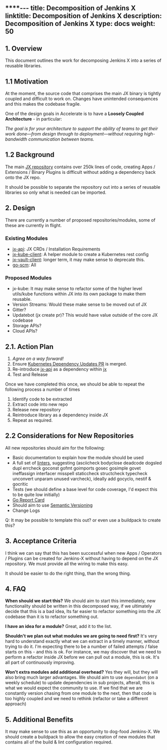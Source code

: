 ****---
title: Decomposition of Jenkins X
linktitle: Decomposition of Jenkins X
description: Decomposition of Jenkins X
type: docs
weight: 50
---

## 1. Overview

This document outlines the work for decomposing Jenkins X into a series of reusable libraries.

## 1.1 Motivation

At the moment, the source code that comprises the main JX binary is tightly coupled and difficult to work on.  Changes have
unintended consequences and this makes the codebase fragile.

One of the design goals in Accelerate is to have a **Loosely Coupled Architecture** - in particular: 

_The goal is for your architecture to support the ability of teams to get their work done—from design through to deployment—without requiring high-bandwidth communication between teams._

## 1.2 Background

The main [JX repository](https://github.com/jenkins-x/jx) contains over 250k lines of code, creating Apps / Extensions / Binary Plugins is difficult without adding a dependency back onto the JX repo.

It should be possible to separate the repository out into a series of reusable libraries so only what is needed can be imported.

## 2. Design

There are currently a number of proposed repositories/modules, some of these are currently in flight.

### Existing Modules

* [jx-api](https://github.com/jenkins-x/jx-api): JX CRDs / Installation Requirements
* [jx-kube-client](https://github.com/jenkins-x/jx-kube-client): A helper module to create a Kubernetes rest config
* [jx-vault-client](https://github.com/jenkins-x/jx-vault-client): longer term, it may make sense to deprecate this.
* [go-scm](https://github.com/jenkins-x/go-scm): All 

### Proposed Modules

* jx-kube: It may make sense to refactor some of the higher level utils/kube functions within JX into its own package to make them reusable.
* Version Streams: Would these make sense to be moved out of JX
* Gitter?
* Updatebot (jx create pr)? This would have value outside of the core JX codebase 
* Storage APIs?
* Cloud APIs?

## 2.1. Action Plan

1. *Agree on a way forward!*
1. Ensure [Kubernetes Dependency Updates PR](https://github.com/jenkins-x/jx/pull/7313) is merged.
1. Re-introduce [jx-api](https://github.com/jenkins-x/jx-api) as a dependency within [jx](https://github.com/jenkins-x/jx)
1. Test and Release

Once we have completed this once, we should be able to repeat the following process a number of times

1. Identify code to be extracted
1. Extract code into new repo
1. Release new repository
1. Reintroduce library as a dependency inside JX
1. Repeat as required.

## 2.2 Considerations for New Repositories

All new repositories should aim for the following:

* Basic documentation to explain how the module should be used
* A full set of [linters](https://golangci-lint.run/usage/linters), suggesting (asciicheck bodyclose deadcode dogsled dupl errcheck goconst gofmt goimports gosec gosimple govet ineffassign interfacer misspell staticcheck structcheck typecheck unconvert unparam unused varcheck), ideally add gocyclo, nestif & gocritic
* Tests (we should define a base level for code coverage, I'd expect this to be quite low initially)
* [Go Report Card](https://goreportcard.com/)
* Should aim to use [Semantic Versioning](https://semver.org/)
* Change Logs

Q: It may be possible to template this out? or even use a buildpack to create this?

## 3. Acceptance Criteria

I think we can say that this has been successful when new Apps / Operators / Plugins can be created for Jenkins-X without
having to depend on the JX repository.  We must provide all the wiring to make this easy.  

It should be easier to do the right thing, than the wrong thing.

## 4. FAQ

**When should we start this?** We should aim to start this immediately, new functionality should be written in this decomposed way, if 
we ultimately decide that this is a bad idea, Its far easier to refactor something into the JX codebase than it is to refactor something out.

**I have an idea for a module?** Great, add it to the list.

**Shouldn't we plan out what modules we are going to need first?** It's very hard to understand exactly what we can 
extract in a timely manner, without trying to do it.  I'm expecting there to be a number of failed attempts / false starts
on this - and this is ok.  For instance, we may discover that we need to perform a refactor inside JX before we can pull out 
a module, this is ok. It's all part of continuously improving.

**Won't extra modules add additional overhead?** Yes they will, but they will also bring much larger advantages.  We should aim
to use `dependabot` (on a weekly schedule) to update dependencies in sub projects, afterall, this is what we would expect
the community to use.  If we find that we are constantly version chasing from one module to the next, then that code is too 
highly coupled and we need to rethink (refactor or take a different approach)

## 5. Additional Benefits

It may make sense to use this as an opportunity to dog-food Jenkins-X. We should create a buildpack to allow the easy
creation of new modules that contains all of the build & lint configuration required.